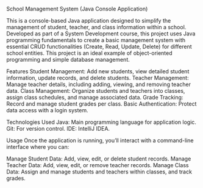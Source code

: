 School Management System (Java Console Application)

This is a console-based Java application designed to simplify the management of student, teacher, and class information within a school. Developed as part of a System Development course, this project uses Java programming fundamentals to create a basic management system with essential CRUD functionalities (Create, Read, Update, Delete) for different school entities. This project is an ideal example of object-oriented programming and simple database management.

Features
Student Management: Add new students, view detailed student information, update records, and delete students.
Teacher Management: Manage teacher details, including adding, viewing, and removing teacher data.
Class Management: Organize students and teachers into classes, assign class schedules, and manage associated data.
Grade Tracking: Record and manage student grades per class.
Basic Authentication: Protect data access with a login system.

Technologies Used
Java: Main programming language for application logic.
Git: For version control.
IDE:  IntelliJ IDEA.

Usage
Once the application is running, you’ll interact with a command-line interface where you can:

Manage Student Data: Add, view, edit, or delete student records.
Manage Teacher Data: Add, view, edit, or remove teacher records.
Manage Class Data: Assign and manage students and teachers within classes, and track grades.
